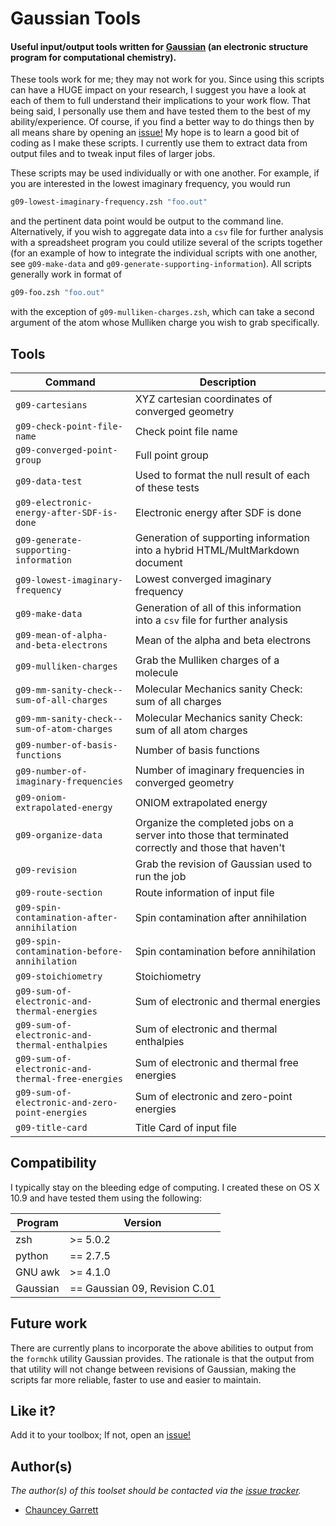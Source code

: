 # Gaussian Tools

#### Useful input/output tools written for [Gaussian][gaussian] (an electronic structure program for computational chemistry).

These tools work for me; they may not work for you. Since using this scripts can have a HUGE impact on your research, I suggest you have a look at each of them to full understand their implications to your work flow. That being said, I personally use them and have tested them to the best of my ability/experience. Of course, if you find a better way to do things then by all means share by opening an [issue!][issue_tracker] My hope is to learn a good bit of coding as I make these scripts. I currently use them to extract data from output files and to tweak input files of larger jobs.

These scripts may be used individually or with one another. For example, if you are interested in the lowest imaginary frequency, you would run

```zsh
g09-lowest-imaginary-frequency.zsh "foo.out"
```

and the pertinent data point would be output to the command line. Alternatively, if you wish to aggregate data into a `csv` file for further analysis with a spreadsheet program you could utilize several of the scripts together (for an example of how to integrate the individual scripts with one another, see `g09-make-data` and `g09-generate-supporting-information`). All scripts generally work in format of

```zsh
g09-foo.zsh "foo.out"
```

with the exception of `g09-mulliken-charges.zsh`, which can take a second argument of the atom whose Mulliken charge you wish to grab specifically.

## Tools

| Command                                           | Description
| -----------                                       | -----------
| `g09-cartesians`                                  | XYZ cartesian coordinates of converged geometry
| `g09-check-point-file-name`                       | Check point file name
| `g09-converged-point-group`                       | Full point group
| `g09-data-test`                                   | Used to format the null result of each of these tests
| `g09-electronic-energy-after-SDF-is-done`         | Electronic energy after SDF is done
| `g09-generate-supporting-information`             | Generation of supporting information into a hybrid HTML/MultMarkdown document
| `g09-lowest-imaginary-frequency`                  | Lowest converged imaginary frequency
| `g09-make-data`                                   | Generation of all of this information into a `csv` file for further analysis
| `g09-mean-of-alpha-and-beta-electrons`            | Mean of the alpha and beta electrons
| `g09-mulliken-charges`                            | Grab the Mulliken charges of a molecule
| `g09-mm-sanity-check--sum-of-all-charges`         | Molecular Mechanics sanity Check: sum of all charges
| `g09-mm-sanity-check--sum-of-atom-charges`        | Molecular Mechanics sanity Check: sum of all atom charges
| `g09-number-of-basis-functions`                   | Number of basis functions
| `g09-number-of-imaginary-frequencies`             | Number of imaginary frequencies in converged geometry
| `g09-oniom-extrapolated-energy`                   | ONIOM extrapolated energy
| `g09-organize-data`                               | Organize the completed jobs on a server into those that terminated correctly and those that haven't
| `g09-revision`                                    | Grab the revision of Gaussian used to run the job
| `g09-route-section`                               | Route information of input file
| `g09-spin-contamination-after-annihilation`       | Spin contamination after annihilation
| `g09-spin-contamination-before-annihilation`      | Spin contamination before annihilation
| `g09-stoichiometry`                               | Stoichiometry
| `g09-sum-of-electronic-and-thermal-energies`      | Sum of electronic and thermal energies
| `g09-sum-of-electronic-and-thermal-enthalpies`    | Sum of electronic and thermal enthalpies
| `g09-sum-of-electronic-and-thermal-free-energies` | Sum of electronic and thermal free energies
| `g09-sum-of-electronic-and-zero-point-energies`   | Sum of electronic and zero-point energies
| `g09-title-card`                                  | Title Card of input file

## Compatibility

I typically stay on the bleeding edge of computing. I created these on OS X 10.9 and have tested them using the following:

| Program  | Version
| ---      | ---
| zsh      | >= 5.0.2
| python   | == 2.7.5
| GNU awk  | >= 4.1.0
| Gaussian | == Gaussian 09, Revision C.01

## Future work

There are currently plans to incorporate the above abilities to output from the `formchk` utility Gaussian provides. The rationale is that the output from that utility will not change between revisions of Gaussian, making the scripts far more reliable, faster to use and easier to maintain.

## Like it?

Add it to your toolbox; If not, open an [issue!][issue_tracker]

## Author(s)

*The author(s) of this toolset should be contacted via the [issue tracker][issue_tracker].*

  - [Chauncey Garrett][chauncey-garrett]

[gaussian]:          http://www.gaussian.com "Gaussian"
[issue_tracker]:     https://github.com/chauncey-garrett/gaussian-tools/issues "chauncey-garrett/gaussian-tools/issues"
[chauncey-garrett]:  https://github.com/chauncey-garrett "chauncey-garrett"


